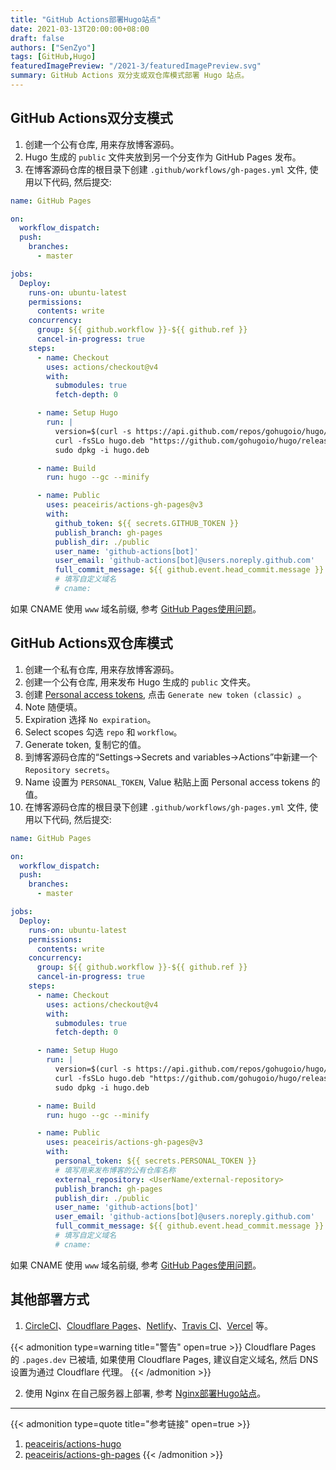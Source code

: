 ```yaml
---
title: "GitHub Actions部署Hugo站点"
date: 2021-03-13T20:00:00+08:00
draft: false
authors: ["SenZyo"]
tags: [GitHub,Hugo]
featuredImagePreview: "/2021-3/featuredImagePreview.svg"
summary: GitHub Actions 双分支或双仓库模式部署 Hugo 站点。
---
```


## GitHub Actions双分支模式

1. 创建一个公有仓库, 用来存放博客源码。
2. Hugo 生成的 `public` 文件夹放到另一个分支作为 GitHub Pages 发布。
3. 在博客源码仓库的根目录下创建 `.github/workflows/gh-pages.yml` 文件, 使用以下代码, 然后提交: 

```yaml
name: GitHub Pages

on:
  workflow_dispatch:
  push:
    branches:
      - master

jobs:
  Deploy:
    runs-on: ubuntu-latest
    permissions:
      contents: write
    concurrency:
      group: ${{ github.workflow }}-${{ github.ref }}
      cancel-in-progress: true
    steps:
      - name: Checkout
        uses: actions/checkout@v4
        with:
          submodules: true
          fetch-depth: 0

      - name: Setup Hugo
        run: |
          version=$(curl -s https://api.github.com/repos/gohugoio/hugo/releases/latest | grep tag_name | cut -d "\"" -f4 | sed 's/v//')
          curl -fsSLo hugo.deb "https://github.com/gohugoio/hugo/releases/download/v${version}/hugo_extended_${version}_linux-amd64.deb"
          sudo dpkg -i hugo.deb

      - name: Build
        run: hugo --gc --minify

      - name: Public
        uses: peaceiris/actions-gh-pages@v3
        with:
          github_token: ${{ secrets.GITHUB_TOKEN }}
          publish_branch: gh-pages
          publish_dir: ./public
          user_name: 'github-actions[bot]'
          user_email: 'github-actions[bot]@users.noreply.github.com'
          full_commit_message: ${{ github.event.head_commit.message }}
          # 填写自定义域名
          # cname: 
```

如果 CNAME 使用 `www` 域名前缀, 参考 [GitHub Pages使用问题](../2022-5/)。

## GitHub Actions双仓库模式

1. 创建一个私有仓库, 用来存放博客源码。
2. 创建一个公有仓库, 用来发布 Hugo 生成的 `public` 文件夹。
3. 创建 [Personal access tokens](https://github.com/settings/tokens), 点击 `Generate new token (classic) `。
4. Note 随便填。
5. Expiration 选择 `No expiration`。
6. Select scopes 勾选 `repo` 和 `workflow`。
7. Generate token, 复制它的值。
8. 到博客源码仓库的“Settings→Secrets and variables→Actions”中新建一个 `Repository secrets`。
9. Name 设置为 `PERSONAL_TOKEN`, Value 粘贴上面 Personal access tokens 的值。
10. 在博客源码仓库的根目录下创建 `.github/workflows/gh-pages.yml` 文件, 使用以下代码, 然后提交: 

```yaml
name: GitHub Pages

on:
  workflow_dispatch:
  push:
    branches:
      - master

jobs:
  Deploy:
    runs-on: ubuntu-latest
    permissions:
      contents: write
    concurrency:
      group: ${{ github.workflow }}-${{ github.ref }}
      cancel-in-progress: true
    steps:
      - name: Checkout
        uses: actions/checkout@v4
        with:
          submodules: true
          fetch-depth: 0

      - name: Setup Hugo
        run: |
          version=$(curl -s https://api.github.com/repos/gohugoio/hugo/releases/latest | grep tag_name | cut -d "\"" -f4 | sed 's/v//')
          curl -fsSLo hugo.deb "https://github.com/gohugoio/hugo/releases/download/v${version}/hugo_extended_${version}_linux-amd64.deb"
          sudo dpkg -i hugo.deb

      - name: Build
        run: hugo --gc --minify

      - name: Public
        uses: peaceiris/actions-gh-pages@v3
        with:
          personal_token: ${{ secrets.PERSONAL_TOKEN }}
          # 填写用来发布博客的公有仓库名称
          external_repository: <UserName/external-repository>
          publish_branch: gh-pages
          publish_dir: ./public
          user_name: 'github-actions[bot]'
          user_email: 'github-actions[bot]@users.noreply.github.com'
          full_commit_message: ${{ github.event.head_commit.message }}
          # 填写自定义域名
          # cname: 
```

如果 CNAME 使用 `www` 域名前缀, 参考 [GitHub Pages使用问题](../2022-5/)。

## 其他部署方式

1. [CircleCI](https://circleci.com/)、[Cloudflare Pages](https://pages.cloudflare.com/)、[Netlify](https://www.netlify.com/)、[Travis CI](https://www.travis-ci.com/)、[Vercel](https://vercel.com/) 等。

{{< admonition type=warning title="警告" open=true >}}
Cloudflare Pages 的 `.pages.dev` 已被墙, 如果使用 Cloudflare Pages, 建议自定义域名, 然后 DNS 设置为通过 Cloudflare 代理。
{{< /admonition >}}

2. 使用 Nginx 在自己服务器上部署, 参考 [Nginx部署Hugo站点](../2022-8/)。

--------------------

{{< admonition type=quote title="参考链接" open=true >}}
1. [peaceiris/actions-hugo](https://github.com/peaceiris/actions-hugo)
2. [peaceiris/actions-gh-pages](https://github.com/peaceiris/actions-gh-pages)
{{< /admonition >}}
